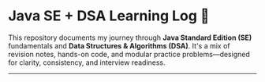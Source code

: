# Java SE + DSA Learning Log 🚀

This repository documents my journey through **Java Standard Edition (SE)** fundamentals and **Data Structures & Algorithms (DSA)**. It's a mix of revision notes, hands-on code, and modular practice problems—designed for clarity, consistency, and interview readiness.

---


